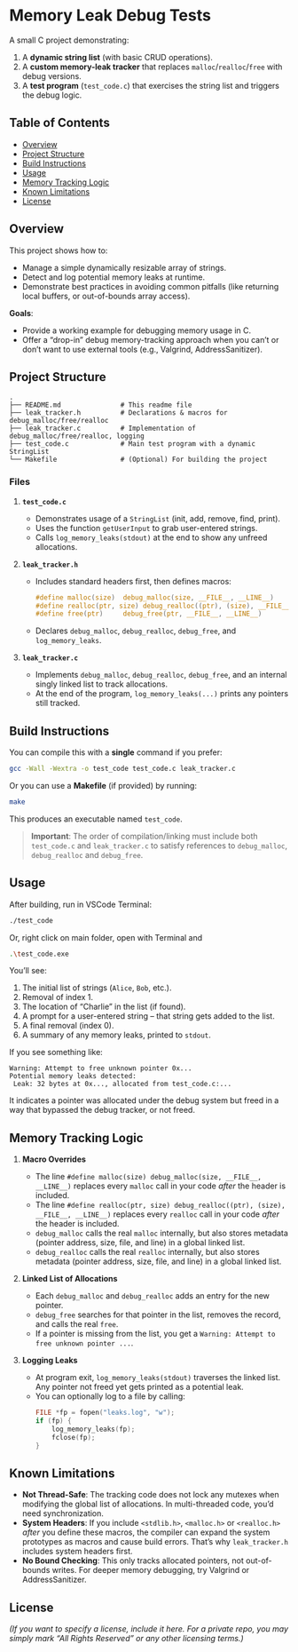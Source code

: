 # Memory Leak Debug Tests

A small C project demonstrating:
1. A **dynamic string list** (with basic CRUD operations).
2. A **custom memory-leak tracker** that replaces `malloc`/`realloc`/`free` with debug versions.  
3. A **test program** (`test_code.c`) that exercises the string list and triggers the debug logic.

## Table of Contents
- [Overview](#overview)
- [Project Structure](#project-structure)
- [Build Instructions](#build-instructions)
- [Usage](#usage)
- [Memory Tracking Logic](#memory-tracking-logic)
- [Known Limitations](#known-limitations)
- [License](#license)

## Overview

This project shows how to:
- Manage a simple dynamically resizable array of strings.
- Detect and log potential memory leaks at runtime.
- Demonstrate best practices in avoiding common pitfalls (like returning local buffers, or out-of-bounds array access).

**Goals**:
- Provide a working example for debugging memory usage in C.
- Offer a “drop-in” debug memory-tracking approach when you can’t or don’t want to use external tools (e.g., Valgrind, AddressSanitizer).

## Project Structure

```
.
├── README.md               # This readme file
├── leak_tracker.h          # Declarations & macros for debug_malloc/free/realloc
├── leak_tracker.c          # Implementation of debug_malloc/free/realloc, logging
├── test_code.c             # Main test program with a dynamic StringList
└── Makefile                # (Optional) For building the project
```

### Files

1. **`test_code.c`**  
   - Demonstrates usage of a `StringList` (init, add, remove, find, print).
   - Uses the function `getUserInput` to grab user-entered strings.
   - Calls `log_memory_leaks(stdout)` at the end to show any unfreed allocations.

2. **`leak_tracker.h`**  
   - Includes standard headers first, then defines macros:
     ```c
     #define malloc(size)  debug_malloc(size, __FILE__, __LINE__)
     #define realloc(ptr, size) debug_realloc((ptr), (size), __FILE__, __LINE__)
     #define free(ptr)     debug_free(ptr, __FILE__, __LINE__)
     ```
   - Declares `debug_malloc`, `debug_realloc`, `debug_free`, and `log_memory_leaks`.

3. **`leak_tracker.c`**  
   - Implements `debug_malloc`, `debug_realloc`, `debug_free`, and an internal singly linked list to track allocations.
   - At the end of the program, `log_memory_leaks(...)` prints any pointers still tracked.

## Build Instructions

You can compile this with a **single** command if you prefer:

```bash
gcc -Wall -Wextra -o test_code test_code.c leak_tracker.c
```

Or you can use a **Makefile** (if provided) by running:

```bash
make
```

This produces an executable named `test_code`.

> **Important**: The order of compilation/linking must include both `test_code.c` and `leak_tracker.c` to satisfy references to `debug_malloc`, `debug_realloc` and `debug_free`.

## Usage

After building, run in VSCode Terminal:

```bash
./test_code
```

Or, right click on main folder, open with Terminal and
```bash
.\test_code.exe
```

You’ll see:
1. The initial list of strings (`Alice`, `Bob`, etc.).
2. Removal of index 1.
3. The location of “Charlie” in the list (if found).
4. A prompt for a user-entered string – that string gets added to the list.
5. A final removal (index 0).
6. A summary of any memory leaks, printed to `stdout`.

If you see something like:
```
Warning: Attempt to free unknown pointer 0x... 
Potential memory leaks detected:
 Leak: 32 bytes at 0x..., allocated from test_code.c:...
```
It indicates a pointer was allocated under the debug system but freed in a way that bypassed the debug tracker, or not freed.

## Memory Tracking Logic

1. **Macro Overrides**  
   - The line `#define malloc(size) debug_malloc(size, __FILE__, __LINE__)` replaces every `malloc` call in your code *after* the header is included.  
   - The line `#define realloc(ptr, size) debug_realloc((ptr), (size), __FILE__, __LINE__)` replaces every `realloc` call in your code *after* the header is included.  
   - `debug_malloc` calls the real `malloc` internally, but also stores metadata (pointer address, size, file, and line) in a global linked list.
   - `debug_realloc` calls the real `realloc` internally, but also stores metadata (pointer address, size, file, and line) in a global linked list.

2. **Linked List of Allocations**  
   - Each `debug_malloc` and `debug_realloc` adds an entry for the new pointer.  
   - `debug_free` searches for that pointer in the list, removes the record, and calls the real `free`.  
   - If a pointer is missing from the list, you get a `Warning: Attempt to free unknown pointer ...`.

3. **Logging Leaks**  
   - At program exit, `log_memory_leaks(stdout)` traverses the linked list. Any pointer not freed yet gets printed as a potential leak.  
   - You can optionally log to a file by calling:
     ```c
     FILE *fp = fopen("leaks.log", "w");
     if (fp) {
         log_memory_leaks(fp);
         fclose(fp);
     }
     ```

## Known Limitations

- **Not Thread-Safe**: The tracking code does not lock any mutexes when modifying the global list of allocations. In multi-threaded code, you’d need synchronization.  
- **System Headers**: If you include `<stdlib.h>`, `<malloc.h>` or `<realloc.h>` *after* you define these macros, the compiler can expand the system prototypes as macros and cause build errors. That’s why `leak_tracker.h` includes system headers first.  
- **No Bound Checking**: This only tracks allocated pointers, not out-of-bounds writes. For deeper memory debugging, try Valgrind or AddressSanitizer.  

## License

*(If you want to specify a license, include it here. For a private repo, you may simply mark “All Rights Reserved” or any other licensing terms.)*
